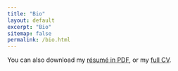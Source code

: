 ```yaml
---
title: "Bio"
layout: default
excerpt: "Bio"
sitemap: false
permalink: /bio.html
---
```


You can also download my [résumé in PDF](https://), or my [full CV](https://).

